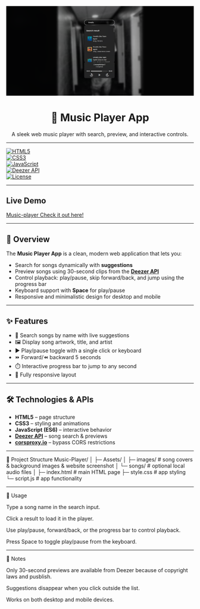 <div align="center">
  <img alt="Waether app" src="Assets/images/music-player/website1.png">
   <h1>🎵 Music Player App</h1>
  <p>A sleek web music player with search, preview, and interactive controls.</p>
</div>

---

[![HTML5](https://img.shields.io/badge/HTML5-E34F26?style=flat-square&logo=html5&logoColor=white)](https://developer.mozilla.org/en-US/docs/Web/HTML)  
[![CSS3](https://img.shields.io/badge/CSS3-1572B6?style=flat-square&logo=css3&logoColor=white)](https://developer.mozilla.org/en-US/docs/Web/CSS)  
[![JavaScript](https://img.shields.io/badge/JavaScript-F7DF1E?style=flat-square&logo=javascript&logoColor=black)](https://developer.mozilla.org/en-US/docs/Web/JavaScript)  
[![Deezer API](https://img.shields.io/badge/Deezer-API-blue?style=flat-square)](https://developers.deezer.com/api)  
[![License](https://img.shields.io/badge/License-MIT-green?style=flat-square)](LICENSE)

---

## Live Demo

[Music-player Check it out here!](https://mussic-playerrr.netlify.app/)

---

## 🌟 Overview

The **Music Player App** is a clean, modern web application that lets you:  

- Search for songs dynamically with **suggestions**
- Preview songs using 30-second clips from the **[Deezer API](https://developers.deezer.com/api)**
- Control playback: play/pause, skip forward/back, and jump using the progress bar
- Keyboard support with **Space** for play/pause
- Responsive and minimalistic design for desktop and mobile  

---

## ✨ Features

- 🎵 Search songs by name with live suggestions  
- 🖼️ Display song artwork, title, and artist  
- ▶️ Play/pause toggle with a single click or keyboard  
- ⏩ Forward/⏪ backward 5 seconds  
- ⏱️ Interactive progress bar to jump to any second  
- 📱 Fully responsive layout  

---

## 🛠️ Technologies & APIs

- **HTML5** – page structure  
- **CSS3** – styling and animations  
- **JavaScript (ES6)** – interactive behavior  
- **[Deezer API](https://developers.deezer.com/api)** – song search & previews  
- **[corsproxy.io](https://corsproxy.io/)** – bypass CORS restrictions  

---


📂 Project Structure
Music-Player/
│
├─ Assets/
│   ├─ images/      # song covers & background images & website screenshot
│   └─ songs/       # optional local audio files
│
├─ index.html       # main HTML page
├─ style.css        # app styling
└─ script.js        # app functionality

---

🔧 Usage

Type a song name in the search input.

Click a result to load it in the player.

Use play/pause, forward/back, or the progress bar to control playback.

Press Space to toggle play/pause from the keyboard.

---
📌 Notes

Only 30-second previews are available from Deezer because of copyright laws and pusblish.

Suggestions disappear when you click outside the list.

Works on both desktop and mobile devices.


